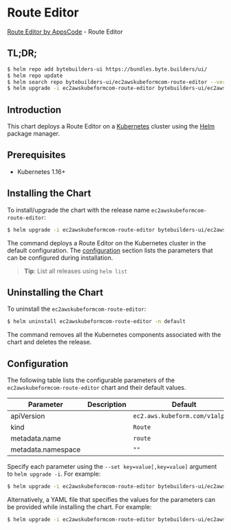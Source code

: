 # Route Editor

[Route Editor by AppsCode](https://byte.builders) - Route Editor

## TL;DR;

```bash
$ helm repo add bytebuilders-ui https://bundles.byte.builders/ui/
$ helm repo update
$ helm search repo bytebuilders-ui/ec2awskubeformcom-route-editor --version=v0.4.17
$ helm upgrade -i ec2awskubeformcom-route-editor bytebuilders-ui/ec2awskubeformcom-route-editor -n default --create-namespace --version=v0.4.17
```

## Introduction

This chart deploys a Route Editor on a [Kubernetes](http://kubernetes.io) cluster using the [Helm](https://helm.sh) package manager.

## Prerequisites

- Kubernetes 1.16+

## Installing the Chart

To install/upgrade the chart with the release name `ec2awskubeformcom-route-editor`:

```bash
$ helm upgrade -i ec2awskubeformcom-route-editor bytebuilders-ui/ec2awskubeformcom-route-editor -n default --create-namespace --version=v0.4.17
```

The command deploys a Route Editor on the Kubernetes cluster in the default configuration. The [configuration](#configuration) section lists the parameters that can be configured during installation.

> **Tip**: List all releases using `helm list`

## Uninstalling the Chart

To uninstall the `ec2awskubeformcom-route-editor`:

```bash
$ helm uninstall ec2awskubeformcom-route-editor -n default
```

The command removes all the Kubernetes components associated with the chart and deletes the release.

## Configuration

The following table lists the configurable parameters of the `ec2awskubeformcom-route-editor` chart and their default values.

|     Parameter      | Description |                  Default                   |
|--------------------|-------------|--------------------------------------------|
| apiVersion         |             | <code>ec2.aws.kubeform.com/v1alpha1</code> |
| kind               |             | <code>Route</code>                         |
| metadata.name      |             | <code>route</code>                         |
| metadata.namespace |             | <code>""</code>                            |


Specify each parameter using the `--set key=value[,key=value]` argument to `helm upgrade -i`. For example:

```bash
$ helm upgrade -i ec2awskubeformcom-route-editor bytebuilders-ui/ec2awskubeformcom-route-editor -n default --create-namespace --version=v0.4.17 --set apiVersion=ec2.aws.kubeform.com/v1alpha1
```

Alternatively, a YAML file that specifies the values for the parameters can be provided while
installing the chart. For example:

```bash
$ helm upgrade -i ec2awskubeformcom-route-editor bytebuilders-ui/ec2awskubeformcom-route-editor -n default --create-namespace --version=v0.4.17 --values values.yaml
```
